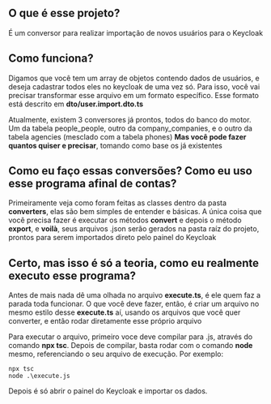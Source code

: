 ## O que é esse projeto?

É um conversor para realizar importação de novos usuários para o Keycloak


## Como funciona?

Digamos que você tem um array de objetos contendo dados de usuários, e deseja cadastrar todos eles no keycloak de uma vez só. 
Para isso, você vai precisar transformar esse arquivo em um formato específico. Esse formato está descrito em **dto/user.import.dto.ts**

Atualmente, existem 3 conversores já prontos, todos do banco do motor. Um da tabela people_people, outro da company_companies, e o outro da tabela agencies (mesclado com a tabela phones)
**Mas você pode fazer quantos quiser e precisar**, tomando como base os já existentes

## Como eu faço essas conversões? Como eu uso esse programa afinal de contas?

Primeiramente veja como foram feitas as classes dentro da pasta **converters**, elas são bem simples de entender e básicas.
A única coisa que você precisa fazer é executar os métodos **convert** e depois o método **export**, e __voilà__, seus arquivos .json serão gerados na pasta raíz do projeto, prontos para serem importados direto pelo painel do Keycloak

## Certo, mas isso é só a teoria, como eu **realmente** executo esse programa?

Antes de mais nada dê uma olhada no arquivo **execute.ts**, é ele quem faz a parada toda funcionar.
O que você deve fazer, então, é criar um arquivo no mesmo estilo desse **execute.ts** aí, usando os arquivos que você quer converter, e então rodar diretamente esse próprio arquivo

Para executar o arquivo, primeiro voce deve compilar para .js, através do comando **npx tsc**. Depois de compilar, basta rodar com o comando **node** mesmo, referenciando o seu arquivo de execução. 
Por exemplo:
```
npx tsc
node .\execute.js
```

Depois é só abrir o painel do Keycloak e importar os dados.
